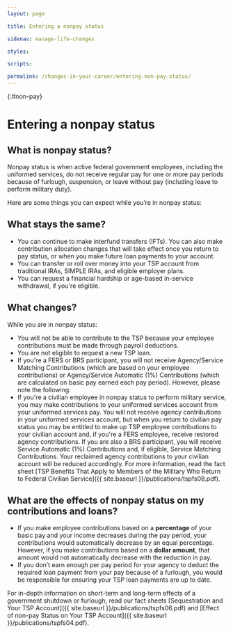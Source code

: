 ```yaml
---
layout: page

title: Entering a nonpay status

sidenav: manage-life-changes

styles:

scripts:

permalink: /changes-in-your-career/entering-non-pay-status/
---
```


{:#non-pay}
# Entering a nonpay status

## What is nonpay status?

Nonpay status is when active federal government employees, including the uniformed services, do not receive regular pay for one or more pay periods because of furlough, suspension, or leave without pay (including leave to perform military duty).

Here are some things you can expect while you’re in nonpay status:

## What stays the same?

* You can continue to make interfund transfers (IFTs). You can also make contribution allocation changes that will take effect once you return to pay status, or when you make future loan payments to your account.
* You can transfer or roll over money into your TSP account from traditional IRAs, SIMPLE IRAs, and eligible employer plans.
* You can request a financial hardship or age-based in-service withdrawal, if you're eligible.

## What changes?

While you are in nonpay status:

+ You will not be able to contribute to the TSP because your employee contributions must be made through payroll deductions.
+ You are not eligible to request a new TSP loan.
+ If you're a FERS or BRS participant, you will not receive Agency/Service Matching Contributions (which are based on your employee contributions) or Agency/Service Automatic (1%) Contributions (which are calculated on basic pay earned each pay period). However, please note the following:
+ If you're a civilian employee in nonpay status to perform military service, you may make contributions to your uniformed services account from your uniformed services pay. You will not receive agency contributions in your uniformed services account, but when you return to civilian pay status you may be entitled to make up TSP employee contributions to your civilian account and, if you're a FERS employee, receive restored agency contributions. If you are also a BRS participant, you will receive Service Automatic (1%) Contributions and, if eligible, Service Matching Contributions. Your reclaimed agency contributions to your civilian account will be reduced accordingly. For more information, read the fact sheet [TSP Benefits That Apply to Members of the Military Who Return to Federal Civilian Service]({{ site.baseurl }}/publications/tspfs08.pdf).



## What are the effects of nonpay status on my contributions and loans?

* If you make employee contributions based on a **percentage** of your basic pay and your income decreases during the pay period, your contributions would automatically decrease by an equal percentage. However, if you make contributions based on a **dollar amount**, that amount would not automatically decrease with the reduction in pay.
* If you don’t earn enough per pay period for your agency to deduct the required loan payment from your pay because of a furlough, you would be responsible for ensuring your TSP loan payments are up to date.

For in-depth information on short-term and long-term effects of a government shutdown or furlough, read our fact sheets [Sequestration and Your TSP Account]({{ site.baseurl }}/publications/tspfs06.pdf) and [Effect of non-pay Status on Your TSP Account]({{ site.baseurl }}/publications/tspfs04.pdf).
<!-- CONTENT END -->
